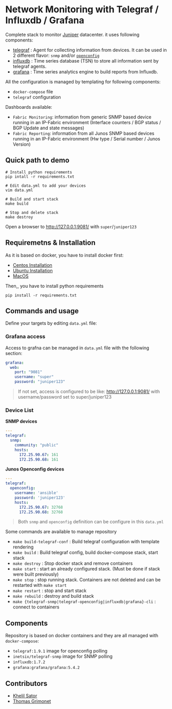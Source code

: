 # Network Monitoring with Telegraf / Influxdb / Grafana

Complete stack to monitor [Juniper](https://www.juniper.net) datacenter. it uses following components:

- [telegraf](https://www.influxdata.com/time-series-platform/telegraf/) : Agent for collecting information from devices. It can be used in 2 different flavor: `snmp` and/or [`openconfig`](http://www.openconfig.net/)
- [influxdb](https://www.influxdata.com/) : Time series database (TSN) to store all information sent by telegraf agents.
- [grafana](https://grafana.com/) : Time series analytics engine to build reports from Influxdb.

All the configuration is managed by templating for following components:

- `docker-compose` file
- `telegraf` configuration

Dashboards available:

- `Fabric Monitoring`: information from generic SNMP based device running in an IP-Fabric environment (Interface counters / BGP status / BGP Update and state messages)
- `Fabric Reporting`: information from all Junos SNMP based devices running in an IP-Fabric environment (Hw type / Serial number / Junos Version)

## Quick path to demo

```shell
# Install python requirements
pip intall -r requirements.txt

# Edit data.yml to add your devices
vim data.yml

# Build and start stack
make build

# Stop and delete stack
make destroy
```

Open a browser to http://127.0.0.1:9081/ with `super`/`juniper123`

## Requiremetns & Installation

As it is based on docker, you have to install docker first:

- [Centos Installation](https://docs.docker.com/install/linux/docker-ce/centos/)
- [Ubuntu Installation](https://docs.docker.com/install/linux/docker-ce/ubuntu/)
- [MacOS](https://docs.docker.com/docker-for-mac/install/)

Then,, you have to install python requirements

```shell
pip install -r requirements.txt
```

## Commands and usage

Define your targets by editing `data.yml` file:

### Grafana access

Access to grafna can be managed in `data.yml` file with the following section:

```yaml
grafana:
  web:
    port: "9081"
    username: "super"
    password: "juniper123"
```

> If not set, access is configured to be like: http://127.0.0.1:9081/ with username/password set to super/juniper123

### Device List
__SNMP devices__

```yaml
---
telegraf:
  snmp:
    community: "public"
    hosts:
      172.25.90.67: 161
      172.25.90.68: 161
```

__Junos Openconfig devices__

```yaml
---
telegraf:
  openconfig:
    username: 'ansible'
    password: 'juniper123'
    hosts:
      172.25.90.67: 32768
      172.25.90.68: 32768
```

> Both `snmp` and `openconfig` definition can be configure in this `data.yml`

Some commands are available to manage repository

- `make build-telegraf-conf` : Build telegraf configuration with template rendering
- `make build` : Build telegraf config, build docker-compose stack, start stack
- `make destroy` : Stop docker stack and remove containers
- `make start` : start an already configured stack. (Must be done if stack were built previously)
- `make stop` : stop running stack. Containers are not deleted and can be restarted with `make start`
- `make restart` : stop and start stack
- `make rebuild` : destroy and build stack
- `make {telegraf-snmp|telegraf-openconfig|influxdb|grafana}-cli` : connect to containers

## Components

Repository is based on docker containers and they are all managed with `docker-compose`:

- `telegraf:1.9.1` image for openconfig polling
- `inetsix/telegraf-snmp` image for SNMP polling
- `influxdb:1.7.2`
- `grafana:grafana/grafana:5.4.2`

## Contributors

- [Khelil Sator](https://github.com/ksator)
- [Thomas Grimonet](https://github.com/titom73)